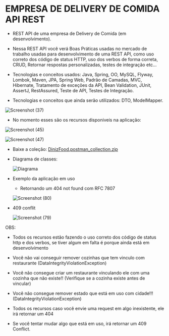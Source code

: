 # EMPRESA DE DELIVERY DE COMIDA API REST

 - REST API de uma empresa de Delivery de Comida (em desenvolvimento).

 - Nessa REST API você verá Boas Práticas usadas no mercado de trabalho usadas para desenvolvimento de uma REST API, como uso 
  correto dos código de status HTTP, uso dos verbos de forma correta, CRUD, Retornar respostas personalizadas, testes de integração etc...

 - Tecnologias e conceitos usados: Java, Spring, OO, MySQL, Flyway, Lombok, Maven, JPA, Spring Web, Padrão de Camadas, MVC, Hibernate, Tratamento de exceções da API, Bean Validation, JUnit, AssertJ, RestAssured, Teste de API, Testes de Integração.

 - Tecnologias e conceitos que ainda serão utilizados: DTO, ModelMapper.

  ![Screenshot (37)](https://github.com/iamdiniz/dinizfood-api/assets/72664530/281d289f-64a6-430a-92b1-b9441c94bbb9)

 - No momento esses são os recursos disponiveis na aplicação:

  ![Screenshot (45)](https://github.com/iamdiniz/dinizfood-api/assets/72664530/ce613d4d-1e6c-475e-b9dd-bd89f318027c)

  ![Screenshot (47)](https://github.com/iamdiniz/dinizfood-api/assets/72664530/b008410f-a45e-49b0-9a72-2e53f394791d)

 - Baixe a coleção: [DinizFood.postman_collection.zip](https://github.com/iamdiniz/dinizfood-api/files/12044137/DinizFood.postman_collection.zip)

 - Diagrama de classes:

   ![Diagrama](https://github.com/iamdiniz/dinizfood-api/assets/72664530/d631e38d-ea02-495b-aa15-4a335c4c1919)

 - Exemplo da aplicação em uso

   - Retornando um 404 not found com RFC 7807

    ![Screenshot (80)](https://github.com/iamdiniz/dinizfood-api/assets/72664530/c137a8c0-5005-49b9-82ce-10be8bc01264)

  - 409 conflit

    ![Screenshot (79)](https://github.com/iamdiniz/dinizfood-api/assets/72664530/c75d2297-dd71-4860-9088-09f7bc56f6e3)
   
 OBS:
 - Todos os recursos estão fazendo o uso correto dos código de status http e dos verbos, se tiver algum em falta é porque ainda está em desenvolvimento

 - Você não vai conseguir remover cozinhas que tem vinculo com restaurante (DataIntegrityViolationException)
   
 - Você não consegue criar um restaurante vinculando ele com uma cozinha que não existe!! (Verifique se a cozinha existe antes de 
   vincular)
  
 - Você não consegue remover estado que está em uso com cidade!!! (DataIntegrityViolationException)
   
 - Todos os recursos caso você envie uma request em algo inexistente, ele irá retornar um 404
   
 - Se você tentar mudar algo que está em uso, irá retornar um 409 Conflict.
